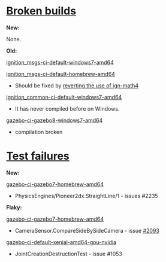 # [Broken builds](http://build.osrfoundation.org/view/BuildCopFail/)

**New:**

None.

**Old:**

[ignition_msgs-ci-default-windows7-amd64](http://build.osrfoundation.org/view/main/view/BuildCopFail/job/ignition_msgs-ci-default-windows7-amd64/66)

[ignition_msgs-ci-default-homebrew-amd64](http://build.osrfoundation.org/view/main/view/BuildCopFail/job/ignition_msgs-ci-default-homebrew-amd64/38/)

 * Should be fixed by [reverting the use of ign-math4](https://bitbucket.org/ignitionrobotics/ign-msgs/pull-requests/27/revert-requiring-ignition-math4/diff)

[ignition_common-ci-default-windows7-amd64](http://build.osrfoundation.org/view/main/view/BuildCopFail/job/ignition_common-ci-default-windows7-amd64/)

 * It has never compiled before on Windows.

[gazebo-ci-gazebo8-windows7-amd64](http://build.osrfoundation.org/view/main/view/BuildCopFail/job/gazebo-ci-gazebo8-windows7-amd64/)

 * compilation broken

# [Test failures](http://build.osrfoundation.org/view/BuildCopTests/)

**New:**

[gazebo-ci-gazebo7-homebrew-amd64](http://build.osrfoundation.org/view/main/view/BuildCopTests/job/gazebo-ci-gazebo7-homebrew-amd64/137/)

* PhysicsEngines/Pioneer2dx.StraightLine/1 - issues #2235

**Flaky:**

[gazebo-ci-gazebo7-homebrew-amd64](http://build.osrfoundation.org/view/main/view/BuildCopTests/job/gazebo-ci-gazebo7-homebrew-amd64/135/) 

* CameraSensor.CompareSideBySideCamera - issue [#2093](https://bitbucket.org/osrf/gazebo/issues/2093/build-cop-osx-test-failure)

[gazebo-ci-default-xenial-amd64-gpu-nvidia](http://build.osrfoundation.org/view/main/view/BuildCopFail/job/gazebo-ci-default-xenial-amd64-gpu-nvidia/27/)

* JointCreationDestructionTest - issue #1053